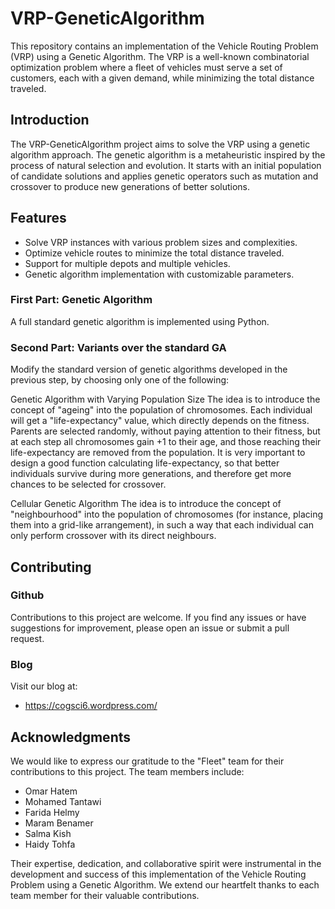 # VRP-GeneticAlgorithm
This repository contains an implementation of the Vehicle Routing Problem (VRP) using a Genetic Algorithm. The VRP is a well-known combinatorial optimization problem where a fleet of vehicles must serve a set of customers, each with a given demand, while minimizing the total distance traveled.
## Introduction
The VRP-GeneticAlgorithm project aims to solve the VRP using a genetic algorithm approach. The genetic algorithm is a metaheuristic inspired by the process of natural selection and evolution. It starts with an initial population of candidate solutions and applies genetic operators such as mutation and crossover to produce new generations of better solutions.
## Features
- Solve VRP instances with various problem sizes and complexities.
- Optimize vehicle routes to minimize the total distance traveled.
- Support for multiple depots and multiple vehicles.
- Genetic algorithm implementation with customizable parameters.
### First Part: Genetic Algorithm
A full standard genetic algorithm is implemented using Python.
### Second Part: Variants over the standard GA
Modify the standard version of genetic algorithms developed in the previous step, by choosing only one of the following:

Genetic Algorithm with Varying Population Size The idea is to introduce the concept of "ageing" into the population of chromosomes. Each individual will get a "life-expectancy" value, which directly depends on the fitness. Parents are selected randomly, without paying attention to their fitness, but at each step all chromosomes gain +1 to their age, and those reaching their life-expectancy are removed from the population. It is very important to design a good function calculating life-expectancy, so that better individuals survive during more generations, and therefore get more chances to be selected for crossover.

Cellular Genetic Algorithm The idea is to introduce the concept of "neighbourhood" into the population of chromosomes (for instance, placing them into a grid-like arrangement), in such a way that each individual can only perform crossover with its direct neighbours.
## Contributing
### Github
Contributions to this project are welcome. If you find any issues or have suggestions for improvement, please open an issue or submit a pull request.
### Blog 
Visit our blog at:
- https://cogsci6.wordpress.com/ 
## Acknowledgments
We would like to express our gratitude to the "Fleet" team for their contributions to this project. The team members include:

- Omar Hatem
- Mohamed Tantawi
- Farida Helmy
- Maram Benamer
- Salma Kish
- Haidy Tohfa


Their expertise, dedication, and collaborative spirit were instrumental in the development and success of this implementation of the Vehicle Routing Problem using a Genetic Algorithm. We extend our heartfelt thanks to each team member for their valuable contributions.
